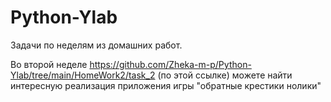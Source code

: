 # Python-Ylab
Задачи по неделям из домашних работ.

Во второй неделе  https://github.com/Zheka-m-p/Python-Ylab/tree/main/HomeWork2/task_2 (по этой ссылке)
можете найти интересную реализация приложения игры "обратные крестики нолики"
